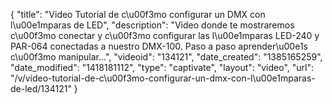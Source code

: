 {
    "title": "Video Tutorial de c\u00f3mo configurar un DMX con l\u00e1mparas de LED",
    "description": "Video donde te mostraremos c\u00f3mo conectar y c\u00f3mo configurar las l\u00e1mparas LED-240 y PAR-064 conectadas a nuestro DMX-100. Paso a paso aprender\u00e1s c\u00f3mo manipular...",
    "videoid": "134121",
    "date_created": "1385165259",
    "date_modified": "1418181112",
    "type": "captivate",
    "layout": "video",
    "url": "\/v\/video-tutorial-de-c\u00f3mo-configurar-un-dmx-con-l\u00e1mparas-de-led\/134121"
}